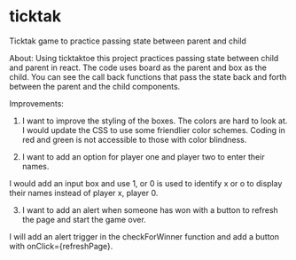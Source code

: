 # ticktak
Ticktak game to practice passing state between parent and child

About:
Using ticktaktoe this project practices passing state between child and parent in react. The code uses board as the parent and box as the child. You can see the call back functions that pass the state back and forth between the parent and the child components. 

Improvements:
1. I want to improve the styling of the boxes. The colors are hard to look at. I would update the CSS to use some friendlier color schemes. Coding in red and green is not accessible to those with color blindness.

2. I want to add an option for player one and player two to enter their names.

I would add an input box and use 1, or 0 is used to identify x or o to display their names instead of player x, player 0.

3. I want to add an alert when someone has won with a button to refresh the page and start the game over. 

I will add an alert trigger in the checkForWinner function and add a button with onClick={refreshPage}. 
